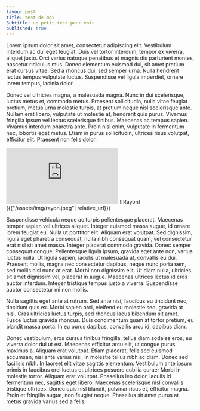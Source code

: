 ```yaml
---
layou: post
title: test de moi 
Subtitle: un petit test pour voir
published: true
---
```

Lorem ipsum dolor sit amet, consectetur adipiscing elit. Vestibulum interdum ac dui eget feugiat. Duis vel tortor interdum, tempor ex viverra, aliquet justo. Orci varius natoque penatibus et magnis dis parturient montes, nascetur ridiculus mus. Donec elementum euismod dui, sit amet pretium erat cursus vitae. Sed a rhoncus dui, sed semper urna. Nulla hendrerit lectus tempus vulputate luctus. Suspendisse vel ligula imperdiet, ornare lorem tempus, lacinia dolor.

Donec vel ultricies magna, a malesuada magna. Nunc in dui scelerisque, luctus metus et, commodo metus. Praesent sollicitudin, nulla vitae feugiat pretium, metus urna molestie turpis, at pretium neque nisl scelerisque ante. Nullam erat libero, vulputate ut molestie at, hendrerit quis purus. Vivamus fringilla ipsum vel lectus scelerisque finibus. Maecenas ac tempus sapien. Vivamus interdum pharetra ante. Proin nisi enim, vulputate in fermentum nec, lobortis eget metus. Etiam in purus sollicitudin, ultrices risus volutpat, efficitur elit. Praesent non felis dolor.

![café](https://www.publicdomainpictures.net/en/view-image.php?image=340113&picture=coffee-vintage-retro-poster)
![Rayon]({{"/assets/img/rayon.jpeg"| relative_url}})

Suspendisse vehicula neque ac turpis pellentesque placerat. Maecenas tempor sapien vel ultrices aliquet. Integer euismod massa augue, id ornare lorem feugiat eu. Nulla ut porttitor elit. Aliquam erat volutpat. Sed dignissim, ligula eget pharetra consequat, nulla nibh consequat quam, vel consectetur erat nisl sit amet massa. Integer placerat commodo gravida. Donec semper consequat congue. Pellentesque ligula ipsum, gravida eget ante non, varius luctus nulla. Ut ligula sapien, iaculis ut malesuada at, convallis eu dui. Praesent mollis, magna nec consectetur dapibus, neque nunc porta sem, sed mollis nisl nunc at erat. Morbi non dignissim elit. Ut diam nulla, ultricies sit amet dignissim vel, placerat in augue. Maecenas ultrices lectus id eros auctor interdum. Integer tristique tempus justo a viverra. Suspendisse auctor consectetur mi non mollis.

Nulla sagittis eget ante at rutrum. Sed ante nisi, faucibus eu tincidunt nec, tincidunt quis ex. Morbi sapien orci, eleifend eu molestie sed, gravida at nisi. Cras ultricies luctus turpis, sed rhoncus lacus bibendum sit amet. Fusce luctus gravida rhoncus. Duis condimentum quam at tortor pretium, eu blandit massa porta. In eu purus dapibus, convallis arcu id, dapibus diam.

Donec vestibulum, eros cursus finibus fringilla, tellus diam sodales eros, eu viverra dolor dui ut est. Maecenas efficitur arcu elit, ut congue purus maximus a. Aliquam erat volutpat. Etiam placerat, felis sed euismod accumsan, nisi ante varius nisi, in molestie tellus nibh ac diam. Donec sed facilisis nibh. In laoreet elit vitae sagittis elementum. Vestibulum ante ipsum primis in faucibus orci luctus et ultrices posuere cubilia curae; Morbi in molestie tortor. Aliquam erat volutpat. Phasellus leo dolor, iaculis id fermentum nec, sagittis eget libero. Maecenas scelerisque nisl convallis tristique ultrices. Donec quis nisl blandit, pulvinar risus et, efficitur magna. Proin et fringilla augue, non feugiat neque. Phasellus sit amet purus at metus gravida varius sed a felis.
